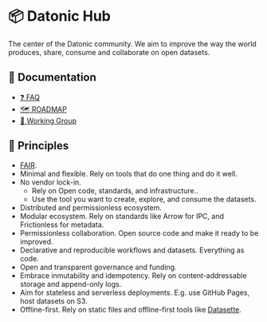 # 📦 Datonic Hub

The center of the Datonic community. We aim to improve the way the world produces, share, consume and collaborate on open datasets.

## 📖 Documentation

- [❓ FAQ](docs/FAQ.md)
- [🗺️ ROADMAP](docs/ROADMAP.md)
- [🎒 Working Group](docs/working-group.md)

## 🌟 Principles

- [FAIR](https://www.go-fair.org/fair-principles/).
- Minimal and flexible. Rely on tools that do one thing and do it well.
- No vendor lock-in.
  - Rely on Open code, standards, and infrastructure..
  - Use the tool you want to create, explore, and consume the datasets.
- Distributed and permissionless ecosystem.
- Modular ecosystem. Rely on standards like Arrow for IPC, and Frictionless for metadata.
- Permissionless collaboration. Open source code and make it ready to be improved.
- Declarative and reproducible workflows and datasets. Everything as code.
- Open and transparent governance and funding.
- Embrace inmutability and idempotency. Rely on content-addressable storage and append-only logs.
- Aim for stateless and serverless deployments. E.g. use GitHub Pages, host datasets on S3.
- Offline-first. Rely on static files and offline-first tools like [Datasette](https://datasette.io/).
